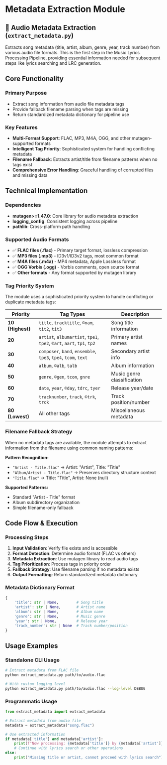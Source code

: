# Metadata Extraction Module

## 🎵 Audio Metadata Extraction (`extract_metadata.py`)

Extracts song metadata (title, artist, album, genre, year, track number) from various audio file formats. This is the first step in the Music Lyrics Processing Pipeline, providing essential information needed for subsequent steps like lyrics searching and LRC generation.

## Core Functionality

### Primary Purpose
- Extract song information from audio file metadata tags
- Provide fallback filename parsing when tags are missing
- Return standardized metadata dictionary for pipeline use

### Key Features
- **Multi-Format Support**: FLAC, MP3, M4A, OGG, and other mutagen-supported formats
- **Intelligent Tag Priority**: Sophisticated system for handling conflicting metadata
- **Filename Fallback**: Extracts artist/title from filename patterns when no tags exist
- **Comprehensive Error Handling**: Graceful handling of corrupted files and missing data

## Technical Implementation

### Dependencies
- **mutagen>=1.47.0**: Core library for audio metadata extraction
- **logging_config**: Consistent logging across pipeline
- **pathlib**: Cross-platform path handling

### Supported Audio Formats
- ✅ **FLAC files (.flac)** - Primary target format, lossless compression
- ✅ **MP3 files (.mp3)** - ID3v1/ID3v2 tags, most common format
- ✅ **M4A files (.m4a)** - MP4 metadata, Apple Lossless format
- ✅ **OGG Vorbis (.ogg)** - Vorbis comments, open source format
- ✅ **Other formats** - Any format supported by mutagen library

### Tag Priority System

The module uses a sophisticated priority system to handle conflicting or duplicate metadata tags:

| Priority | Tag Types | Description |
|----------|-----------|-------------|
| **10 (Highest)** | `title`, `tracktitle`, `©nam`, `tit2`, `tit3` | Song title information |
| **20** | `artist`, `albumartist`, `tpe1`, `tpe2`, `©art`, `aart`, `tp1`, `tp2` | Primary artist names |
| **30** | `composer`, `band`, `ensemble`, `tpe3`, `tpe4`, `tcom`, `text` | Secondary artist info |
| **40** | `album`, `©alb`, `talb` | Album information |
| **50** | `genre`, `©gen`, `tcon`, `gnre` | Music genre classification |
| **60** | `date`, `year`, `©day`, `tdrc`, `tyer` | Release year/date |
| **70** | `tracknumber`, `track`, `©trk`, `trck` | Track position/number |
| **80 (Lowest)** | All other tags | Miscellaneous metadata |

### Filename Fallback Strategy

When no metadata tags are available, the module attempts to extract information from the filename using common naming patterns:

**Pattern Recognition:**
- `"Artist - Title.flac"` → Artist: "Artist", Title: "Title"
- `"Album/Artist - Title.flac"` → Preserves directory structure context
- `"Title.flac"` → Title: "Title", Artist: None (null)

**Supported Patterns:**
- Standard "Artist - Title" format
- Album subdirectory organization
- Simple filename-only fallback

## Code Flow & Execution

### Processing Steps
1. **Input Validation**: Verify file exists and is accessible
2. **Format Detection**: Determine audio format (FLAC vs others)
3. **Metadata Extraction**: Use mutagen library to read audio tags
4. **Tag Prioritization**: Process tags in priority order
5. **Fallback Strategy**: Use filename parsing if no metadata exists
6. **Output Formatting**: Return standardized metadata dictionary

### Metadata Dictionary Format
```python
{
    'title': str | None,        # Song title
    'artist': str | None,       # Artist name
    'album': str | None,        # Album name
    'genre': str | None,        # Music genre
    'year': str | None,         # Release year
    'track_number': str | None  # Track number/position
}
```

## Usage Examples

### Standalone CLI Usage
```bash
# Extract metadata from FLAC file
python extract_metadata.py path/to/audio.flac

# With custom logging level
python extract_metadata.py path/to/audio.flac --log-level DEBUG
```

### Programmatic Usage
```python
from extract_metadata import extract_metadata

# Extract metadata from audio file
metadata = extract_metadata("song.flac")

# Use extracted information
if metadata['title'] and metadata['artist']:
    print(f"Now processing: {metadata['title']} by {metadata['artist']}")
    # Continue with lyrics search or other operations
else:
    print("Missing title or artist, cannot proceed with lyrics search")
```